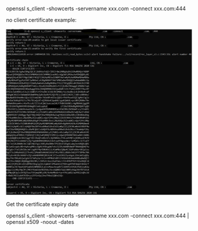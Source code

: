   openssl s_client -showcerts -servername xxx.com -connect xxx.com:444
  
  no client certificate example:
  
  <img src="no_client_certificate.png">
  
Get the certificate expiry date

  openssl s_client -showcerts -servername xxx.com -connect xxx.com:444 | openssl x509 -noout -dates
  

